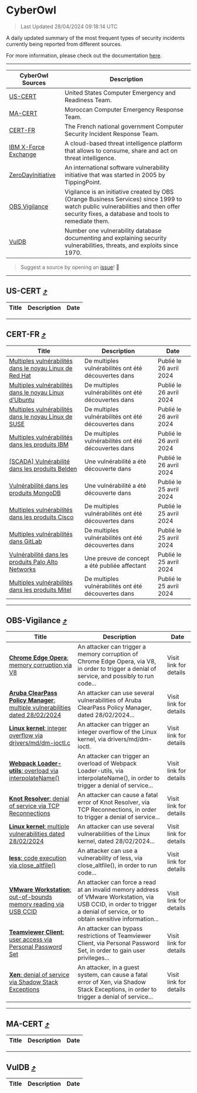 
 <div id='top'></div>

# CyberOwl

 > Last Updated 28/04/2024 09:18:14 UTC
 
 A daily updated summary of the most frequent types of security incidents currently being reported from different sources.
 
 For more information, please check out the documentation [here](./docs/README.md).
 
 ---
 |CyberOwl Sources|Description|
 |---|---|
 |[US-CERT](#us-cert-arrow_heading_up)|United States Computer Emergency and Readiness Team.|
 |[MA-CERT](#ma-cert-arrow_heading_up)|Moroccan Computer Emergency Response Team.|
 |[CERT-FR](#cert-fr-arrow_heading_up)|The French national government Computer Security Incident Response Team.|
 |[IBM X-Force Exchange](#ibmcloud-arrow_heading_up)|A cloud-based threat intelligence platform that allows to consume, share and act on threat intelligence.|
 |[ZeroDayInitiative](#zerodayinitiative-arrow_heading_up)|An international software vulnerability initiative that was started in 2005 by TippingPoint.|
 |[OBS Vigilance](#obs-vigilance-arrow_heading_up)|Vigilance is an initiative created by OBS (Orange Business Services) since 1999 to watch public vulnerabilities and then offer security fixes, a database and tools to remediate them.|
 |[VulDB](#vuldb-arrow_heading_up)|Number one vulnerability database documenting and explaining security vulnerabilities, threats, and exploits since 1970.|
 
 > Suggest a source by opening an [issue](https://github.com/karimhabush/cyberowl/issues)! :raised_hands:
 ---

## US-CERT [:arrow_heading_up:](#cyberowl)

 |Title|Description|Date|
 |---|---|---|
 
 ---

## CERT-FR [:arrow_heading_up:](#cyberowl)

 |Title|Description|Date|
 |---|---|---|
 |[Multiples vulnérabilités dans le noyau Linux de Red Hat](https://www.cert.ssi.gouv.fr/avis/CERTFR-2024-AVI-0353/)|De multiples vulnérabilités ont été découvertes dans |Publié le 26 avril 2024|
 |[Multiples vulnérabilités dans le noyau Linux d’Ubuntu](https://www.cert.ssi.gouv.fr/avis/CERTFR-2024-AVI-0352/)|De multiples vulnérabilités ont été découvertes dans |Publié le 26 avril 2024|
 |[Multiples vulnérabilités dans le noyau Linux de SUSE](https://www.cert.ssi.gouv.fr/avis/CERTFR-2024-AVI-0351/)|De multiples vulnérabilités ont été découvertes dans |Publié le 26 avril 2024|
 |[Multiples vulnérabilités dans les produits IBM](https://www.cert.ssi.gouv.fr/avis/CERTFR-2024-AVI-0350/)|De multiples vulnérabilités ont été découvertes dans |Publié le 26 avril 2024|
 |[[SCADA] Vulnérabilité dans les produits Belden](https://www.cert.ssi.gouv.fr/avis/CERTFR-2024-AVI-0349/)|Une vulnérabilité a été découverte dans |Publié le 26 avril 2024|
 |[Vulnérabilité dans les produits MongoDB](https://www.cert.ssi.gouv.fr/avis/CERTFR-2024-AVI-0348/)|Une vulnérabilité a été découverte dans |Publié le 25 avril 2024|
 |[Multiples vulnérabilités dans les produits Cisco](https://www.cert.ssi.gouv.fr/avis/CERTFR-2024-AVI-0347/)|De multiples vulnérabilités ont été découvertes dans |Publié le 25 avril 2024|
 |[Multiples vulnérabilités dans GitLab](https://www.cert.ssi.gouv.fr/avis/CERTFR-2024-AVI-0346/)|De multiples vulnérabilités ont été découvertes dans |Publié le 25 avril 2024|
 |[Vulnérabilité dans les produits Palo Alto Networks](https://www.cert.ssi.gouv.fr/avis/CERTFR-2024-AVI-0345/)|Une preuve de concept a été publiée affectant|Publié le 25 avril 2024|
 |[Multiples vulnérabilités dans les produits Mitel](https://www.cert.ssi.gouv.fr/avis/CERTFR-2024-AVI-0344/)|De multiples vulnérabilités ont été découvertes dans |Publié le 25 avril 2024|
 
 ---

## OBS-Vigilance [:arrow_heading_up:](#cyberowl)

 |Title|Description|Date|
 |---|---|---|
 |[<a href="https://vigilance.fr/vulnerability/Chrome-Edge-Opera-memory-corruption-via-V8-43658" class="noirorange"><b>Chrome  Edge  Opera</b>: memory corruption via V8</a>](https://vigilance.fr/vulnerability/Chrome-Edge-Opera-memory-corruption-via-V8-43658)|An attacker can trigger a memory corruption of Chrome  Edge  Opera, via V8, in order to trigger a denial of service, and possibly to run code...|Visit link for details|
 |[<a href="https://vigilance.fr/vulnerability/Aruba-ClearPass-Policy-Manager-multiple-vulnerabilities-dated-28-02-2024-43657" class="noirorange"><b>Aruba ClearPass Policy Manager</b>: multiple vulnerabilities dated 28/02/2024</a>](https://vigilance.fr/vulnerability/Aruba-ClearPass-Policy-Manager-multiple-vulnerabilities-dated-28-02-2024-43657)|An attacker can use several vulnerabilities of Aruba ClearPass Policy Manager, dated 28/02/2024...|Visit link for details|
 |[<a href="https://vigilance.fr/vulnerability/Linux-kernel-integer-overflow-via-drivers-md-dm-ioctl-c-43655" class="noirorange"><b>Linux kernel</b>: integer overflow via drivers/md/dm-ioctl.<wbr>c</wbr></a>](https://vigilance.fr/vulnerability/Linux-kernel-integer-overflow-via-drivers-md-dm-ioctl-c-43655)|An attacker can trigger an integer overflow of the Linux kernel, via drivers/md/dm-ioctl.|Visit link for details|
 |[<a href="https://vigilance.fr/vulnerability/Webpack-Loader-utils-overload-via-interpolateName-43653" class="noirorange"><b>Webpack Loader-utils</b>: overload via interpolateName()</a>](https://vigilance.fr/vulnerability/Webpack-Loader-utils-overload-via-interpolateName-43653)|An attacker can trigger an overload of Webpack Loader-utils, via interpolateName(), in order to trigger a denial of service...|Visit link for details|
 |[<a href="https://vigilance.fr/vulnerability/Knot-Resolver-denial-of-service-via-TCP-Reconnections-43652" class="noirorange"><b>Knot Resolver</b>: denial of service via TCP Reconnections</a>](https://vigilance.fr/vulnerability/Knot-Resolver-denial-of-service-via-TCP-Reconnections-43652)|An attacker can cause a fatal error of Knot Resolver, via TCP Reconnections, in order to trigger a denial of service...|Visit link for details|
 |[<a href="https://vigilance.fr/vulnerability/Linux-kernel-multiple-vulnerabilities-dated-28-02-2024-43651" class="noirorange"><b>Linux kernel</b>: multiple vulnerabilities dated 28/02/2024</a>](https://vigilance.fr/vulnerability/Linux-kernel-multiple-vulnerabilities-dated-28-02-2024-43651)|An attacker can use several vulnerabilities of the Linux kernel, dated 28/02/2024...|Visit link for details|
 |[<a href="https://vigilance.fr/vulnerability/less-code-execution-via-close-altfile-43650" class="noirorange"><b>less</b>: code execution via close_altfile()</a>](https://vigilance.fr/vulnerability/less-code-execution-via-close-altfile-43650)|An attacker can use a vulnerability of less, via close_altfile(), in order to run code...|Visit link for details|
 |[<a href="https://vigilance.fr/vulnerability/VMware-Workstation-out-of-bounds-memory-reading-via-USB-CCID-43649" class="noirorange"><b>VMware Workstation</b>: out-of-bounds memory reading via USB CCID</a>](https://vigilance.fr/vulnerability/VMware-Workstation-out-of-bounds-memory-reading-via-USB-CCID-43649)|An attacker can force a read at an invalid memory address of VMware Workstation, via USB CCID, in order to trigger a denial of service, or to obtain sensitive information...|Visit link for details|
 |[<a href="https://vigilance.fr/vulnerability/Teamviewer-Client-user-access-via-Personal-Password-Set-43647" class="noirorange"><b>Teamviewer Client</b>: user access via Personal Password Set</a>](https://vigilance.fr/vulnerability/Teamviewer-Client-user-access-via-Personal-Password-Set-43647)|An attacker can bypass restrictions of Teamviewer Client, via Personal Password Set, in order to gain user privileges...|Visit link for details|
 |[<a href="https://vigilance.fr/vulnerability/Xen-denial-of-service-via-Shadow-Stack-Exceptions-43646" class="noirorange"><b>Xen</b>: denial of service via Shadow Stack Exceptions</a>](https://vigilance.fr/vulnerability/Xen-denial-of-service-via-Shadow-Stack-Exceptions-43646)|An attacker, in a guest system, can cause a fatal error of Xen, via Shadow Stack Exceptions, in order to trigger a denial of service...|Visit link for details|
 
 ---

## MA-CERT [:arrow_heading_up:](#cyberowl)

 |Title|Description|Date|
 |---|---|---|
 
 ---

## VulDB [:arrow_heading_up:](#cyberowl)

 |Title|Description|Date|
 |---|---|---|
 